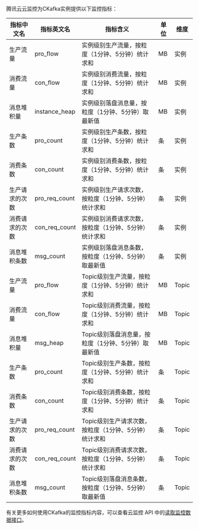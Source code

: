腾讯云云监控为CKafka实例提供以下监控指标：

| 指标中文名         | 指标英文名          | 指标含义                                     | 单位   | 维度             |
| ------------- | -------------- | ---------------------------------------- | ---- | -------------- |
| 生产流量          | pro_flow       | 实例级别生产流量，按粒度（1分钟、5分钟）统计求和                | MB   | 实例             |
| 消费流量          | con_flow       | 实例级别消费流量，按粒度（1分钟、5分钟）统计求和                | MB   | 实例             |
| 消息堆积量         | instance_heap  | 实例级别落盘消息量，按粒度（1分钟、5分钟）取最新值               | MB   | 实例             |
| 生产条数          | pro_count      | 实例级别生产条数，按粒度（1分钟、5分钟）统计求和                | 条    | 实例             |
| 消费条数          | con_count      | 实例级别消费条数，按粒度（1分钟、5分钟）统计求和                | 条    | 实例             |
| 生产请求的次数       | pro_req_count  | 实例级别生产请求次数，按粒度（1分钟、5分钟）统计求和              | 条    | 实例             |
| 消费请求的次数       | con_req_count  | 实例级别消费请求次数，按粒度（1分钟、5分钟）统计求和              | 条    | 实例             |
| 消息堆积条数        | msg_count      | 实例级别落盘消息条数，按粒度（1分钟、5分钟）取最新值              | 条    | 实例             |
| 生产流量          | pro_flow       | Topic级别生产流量，按粒度（1分钟、5分钟）统计求和             | MB   | Topic          |
| 消费流量          | con_flow       | Topic级别消费流量，按粒度（1分钟、5分钟）统计求和             | MB   | Topic          |
| 消息堆积量         | msg_heap       | Topic级别落盘消息量，按粒度（1分钟、5分钟）取最新值            | MB   | Topic          |
| 生产条数          | pro_count      | Topic级别生产条数，按粒度（1分钟、5分钟）统计求和             | 条    | Topic          |
| 消费条数          | con_count      | Topic级别消费条数，按粒度（1分钟、5分钟）统计求和             | 条    | Topic          |
| 生产请求的次数       | pro_req_count  | Topic级别生产请求次数，按粒度（1分钟、5分钟）统计求和           | 条    | Topic          |
| 消费请求的次数       | con_req_count  | Topic级别消费请求次数，按粒度（1分钟、5分钟）统计求和           | 条    | Topic          |
| 消息堆积条数        | msg_count      | Topic级别落盘消息条数，按粒度（1分钟、5分钟）取最新值           | 条    | Topic          |


有关更多如何使用CKafka的监控指标内容，可以查看云监控 API 中的[读取监控数据接口](https://cloud.tencent.com/document/api/248/4667)。
